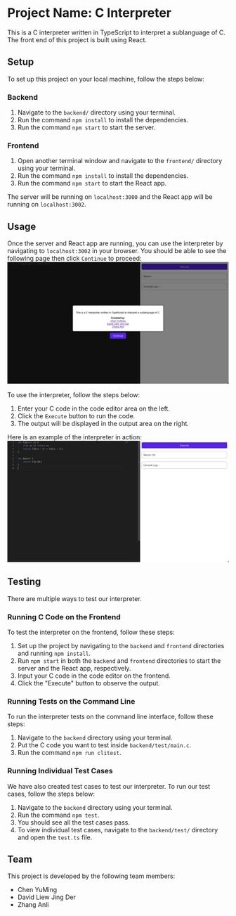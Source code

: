 # Project Name: C Interpreter

This is a C interpreter written in TypeScript to interpret a sublanguage of C. The front end of this project is built using React.

## Setup

To set up this project on your local machine, follow the steps below:

### Backend

1. Navigate to the `backend/` directory using your terminal.
2. Run the command `npm install` to install the dependencies.
3. Run the command `npm start` to start the server.

### Frontend

1. Open another terminal window and navigate to the `frontend/` directory using your terminal.
2. Run the command `npm install` to install the dependencies.
3. Run the command `npm start` to start the React app.

The server will be running on `localhost:3000` and the React app will be running on `localhost:3002`.

## Usage

Once the server and React app are running, you can use the interpreter by navigating to `localhost:3002` in your browser.
You should be able to see the following page then click `Continue` to proceed:
![Screenshot of Homepage](./images/PromptPage.png)

To use the interpreter, follow the steps below:
1. Enter your C code in the code editor area on the left.
2. Click the `Execute` button to run the code.
3. The output will be displayed in the output area on the right.

Here is an example of the interpreter in action:
![Screenshot of Interpreter](./images/Fib.png)

## Testing

There are multiple ways to test our interpreter.

### Running C Code on the Frontend

To test the interpreter on the frontend, follow these steps:

1. Set up the project by navigating to the `backend` and `frontend` directories and running `npm install`.
2. Run `npm start` in both the `backend` and `frontend` directories to start the server and the React app, respectively.
3. Input your C code in the code editor on the frontend.
4. Click the "Execute" button to observe the output.

### Running Tests on the Command Line

To run the interpreter tests on the command line interface, follow these steps:

1. Navigate to the `backend` directory using your terminal.
2. Put the C code you want to test inside `backend/test/main.c`.
3. Run the command `npm run clitest`.

### Running Individual Test Cases

We have also created test cases to test our interpreter. To run our test cases, follow the steps below:

1. Navigate to the `backend` directory using your terminal.
2. Run the command `npm test`.
3. You should see all the test cases pass.
4. To view individual test cases, navigate to the `backend/test/` directory and open the `test.ts` file.

## Team

This project is developed by the following team members:

- Chen YuMing
- David Liew Jing Der
- Zhang Anli
